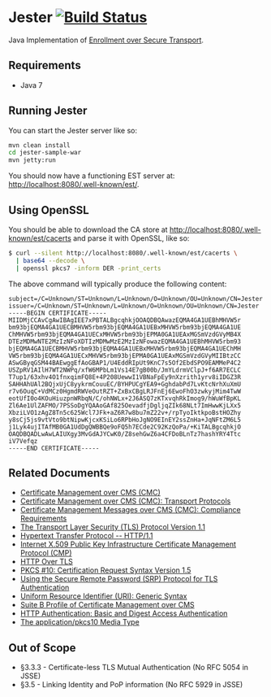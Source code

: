 Jester [![Build Status](https://travis-ci.org/jscep/jester.png?branch=master)](https://travis-ci.org/jscep/jester)
======

Java Implementation of [Enrollment over Secure Transport](http://tools.ietf.org/html/rfc7030).

Requirements
------------

* Java 7

Running Jester
--------------

You can start the Jester server like so:

```bash
mvn clean install
cd jester-sample-war
mvn jetty:run
```

You should now have a functioning EST server at: [http://localhost:8080/.well-known/est/](http://localhost:8080/.well-known/est/).

Using OpenSSL
-------------

You should be able to download the CA store at [http://localhost:8080/.well-known/est/cacerts](http://localhost:8080/.well-known/est/cacerts) and parse it with OpenSSL, like so:

```bash
$ curl --silent http://localhost:8080/.well-known/est/cacerts \
  | base64 --decode \
  | openssl pkcs7 -inform DER -print_certs
```

The above command will typically produce the following content:

```
subject=/C=Unknown/ST=Unknown/L=Unknown/O=Unknown/OU=Unknown/CN=Jester
issuer=/C=Unknown/ST=Unknown/L=Unknown/O=Unknown/OU=Unknown/CN=Jester
-----BEGIN CERTIFICATE-----
MIIDMjCCAvCgAwIBAgIEE7xPBTALBgcqhkjOOAQDBQAwazEQMA4GA1UEBhMHVW5r
bm93bjEQMA4GA1UECBMHVW5rbm93bjEQMA4GA1UEBxMHVW5rbm93bjEQMA4GA1UE
ChMHVW5rbm93bjEQMA4GA1UECxMHVW5rbm93bjEPMA0GA1UEAxMGSmVzdGVyMB4X
DTEzMDMwNTE2MzIzNFoXDTIzMDMwMzE2MzIzNFowazEQMA4GA1UEBhMHVW5rbm93
bjEQMA4GA1UECBMHVW5rbm93bjEQMA4GA1UEBxMHVW5rbm93bjEQMA4GA1UEChMH
VW5rbm93bjEQMA4GA1UECxMHVW5rbm93bjEPMA0GA1UEAxMGSmVzdGVyMIIBtzCC
ASwGByqGSM44BAEwggEfAoGBAP1/U4EddRIpUt9KnC7s5Of2EbdSPO9EAMMeP4C2
USZpRV1AIlH7WT2NWPq/xfW6MPbLm1Vs14E7gB00b/JmYLdrmVClpJ+f6AR7ECLC
T7up1/63xhv4O1fnxqimFQ8E+4P208UewwI1VBNaFpEy9nXzrith1yrv8iIDGZ3R
SAHHAhUAl2BQjxUjC8yykrmCouuEC/BYHPUCgYEA9+GghdabPd7LvKtcNrhXuXmU
r7v6OuqC+VdMCz0HgmdRWVeOutRZT+ZxBxCBgLRJFnEj6EwoFhO3zwkyjMim4TwW
eotUfI0o4KOuHiuzpnWRbqN/C/ohNWLx+2J6ASQ7zKTxvqhRkImog9/hWuWfBpKL
Zl6Ae1UlZAFMO/7PSSoDgYQAAoGAf825OevadfjDgljqZIk68NLt7ImHwwKjLXx5
XbziLVO1zAgZ8Tn5c625Wcl7JFk+aZ6R7w8bu7mZ22v+/rpTyoIktkpoBstHOZhy
y8sCj5js9vtVto9btNipwKjcxKSiLo6RPbHoJgNO9EInEY2ssZnHa+JqNFtZM6L5
j1Lyk4ujITAfMB0GA1UdDgQWBBQe9oFQ5h7ECde2C92KzQoPa/+KiTALBgcqhkjO
OAQDBQADLwAwLAIUXgy3MvGdAJYCwK0/Z8sehGwZ6a4CFDoBLnTz7hashYRY4Ttc
iV7Vefqz
-----END CERTIFICATE-----
```

Related Documents
-----------------

  - [Certificate Management over CMS (CMC)](http://tools.ietf.org/html/rfc5272)
  - [Certificate Management over CMS (CMC): Transport Protocols](http://tools.ietf.org/html/rfc5273)
  - [Certificate Management Messages over CMS (CMC): Compliance Requirements](http://tools.ietf.org/html/rfc5274)
  - [The Transport Layer Security (TLS) Protocol Version 1.1](http://tools.ietf.org/html/rfc4346)
  - [Hypertext Transfer Protocol -- HTTP/1.1](http://tools.ietf.org/html/rfc2616)
  - [Internet X.509 Public Key Infrastructure Certificate Management Protocol (CMP)](http://tools.ietf.org/html/rfc4210)
  - [HTTP Over TLS](http://tools.ietf.org/html/rfc2818)
  - [PKCS #10: Certification Request Syntax Version 1.5](http://tools.ietf.org/html/rfc2314)
  - [Using the Secure Remote Password (SRP) Protocol for TLS Authentication](http://tools.ietf.org/html/rfc5054)
  - [Uniform Resource Identifier (URI): Generic Syntax](http://tools.ietf.org/html/rfc3986)
  - [Suite B Profile of Certificate Management over CMS](http://tools.ietf.org/html/rfc6403)
  - [HTTP Authentication: Basic and Digest Access Authentication](http://tools.ietf.org/html/rfc2617)
  - [The application/pkcs10 Media Type](http://tools.ietf.org/html/rfc5967)

Out of Scope
------------

  - §3.3.3 - Certificate-less TLS Mutual Authentication (No RFC 5054 in JSSE)
  - §3.5 - Linking Identity and PoP information (No RFC 5929 in JSSE)
